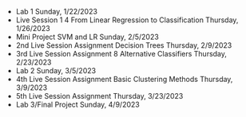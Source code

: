 * Lab 1 
Sunday, 1/22/2023
* Live Session 1 4 From Linear Regression to Classification 
Thursday, 1/26/2023
* Mini Project SVM and LR 
Sunday, 2/5/2023
* 2nd Live Session Assignment Decision Trees 
Thursday, 2/9/2023
* 3rd Live Session Assignment 8 Alternative Classifiers 
Thursday, 2/23/2023
* Lab 2 
Sunday, 3/5/2023
* 4th Live Session Assignment Basic Clustering Methods 
Thursday, 3/9/2023
* 5th Live Session Assignment 
Thursday, 3/23/2023
* Lab 3/Final Project 
Sunday, 4/9/2023
